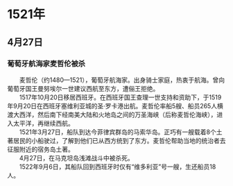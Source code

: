 # 1521年
## 4月27日
### 葡萄牙航海家麦哲伦被杀
　　麦哲伦（约1480—1521），葡萄牙航海家。出身骑士家庭，热衷于航海。曾向葡萄牙国王曼努埃尔一世建议西航至东方，遭俪王拒绝。<br>　　1517年10月20日移居西班牙。在西班牙国王查理一世支持和资助下，于1519年9月20日在西班牙塞维利亚城的圣·罗卡港出航。麦哲伦率船5艘、船员265人横渡大西洋，然后南下经南美大陆和火地岛之间的万圣海峡（后称麦哲伦海峡），进入太平洋，再继续西航。<br>　　1521年3月27日，船队到达今菲律宾群岛的马索华岛。正巧有一艘载着8个土著居民的小船驶过，了解到他们已从西方统到了东方。麦哲伦帮助当地的统治者去征服附近的宿务岛土著。<br>　　4月27日，在马克坦岛浅滩战斗中被杀死。<br>　　1522年9月6日，其船队回到西班牙时仅有“维多利亚”号一艘，生还船员18人。
<comment/>